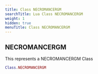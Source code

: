 ```yaml
---
title: Class NECROMANCERGM
searchTitle: Lua Class NECROMANCERGM
weight: 1
hidden: true
menuTitle: Class NECROMANCERGM
---
```

## NECROMANCERGM

This represents a NECROMANCERGM Class
```lua
Class.NECROMANCERGM
```